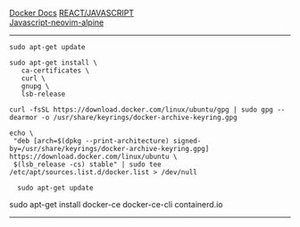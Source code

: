 [Docker Docs](https://docs.docker.com/engine/install/ubuntu/, 'Install Docker on Ubuntu')
[REACT/JAVASCRIPT](https://hub.docker.com/u/apaskal, 'Documentation')        
[Javascript-neovim-alpine](https://hub.docker.com/r/apaskal/javascript-neovim-alpine,'Documentation')
__________________________________________________________________________________________________________________________________________________
 ```
 sudo apt-get update
 ```
 ```
 sudo apt-get install \
    ca-certificates \
    curl \
    gnupg \
    lsb-release
 ```
 ```
 curl -fsSL https://download.docker.com/linux/ubuntu/gpg | sudo gpg --dearmor -o /usr/share/keyrings/docker-archive-keyring.gpg
 ```
 ```
 echo \
  "deb [arch=$(dpkg --print-architecture) signed-by=/usr/share/keyrings/docker-archive-keyring.gpg] https://download.docker.com/linux/ubuntu \
  $(lsb_release -cs) stable" | sudo tee /etc/apt/sources.list.d/docker.list > /dev/null
 ```
 ```
   sudo apt-get update
 ```
 sudo apt-get install docker-ce docker-ce-cli containerd.io
__________________________________________________________________________________________________________________________________________________
